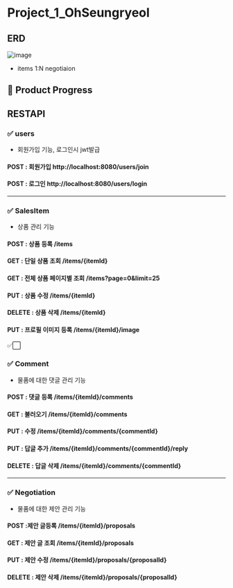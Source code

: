 # Project_1_OhSeungryeol
## ERD
![image](https://github.com/likelion-backend-5th/Project_1_OhSeungryeol/assets/82445894/9d5979d5-a791-4fdd-b198-5a28a7ead1b2)

- items 1:N negotiaion  
## 📃 Product Progress



## RESTAPI

### ✅ users
- 회원가입 기능, 로그인시 jwt발급 
#### POST : 회원가입 http://localhost:8080/users/join

#### POST : 로그인 http://localhost:8080/users/login



---
### ✅ SalesItem
- 상품 관리 기능
#### POST : 상품 등록 /items

#### GET : 단일 상품 조회 /items/{itemId}

#### GET : 전체 상품 페이지별 조회 /items?page=0&limit=25

#### PUT : 상품 수정 /items/{itemId}

#### DELETE : 상품 삭제 /items/{itemId}

#### PUT : 프로필 이미지 등록 /items/{itemId}/image

✅⬜
### ✅ Comment
- 물품에 대한 댓글 관리 기능 

#### POST : 댓글 등록 /items/{itemId}/comments

#### GET : 불러오기 /items/{itemId}/comments

#### PUT : 수정 /items/{itemId}/comments/{commentId}

#### PUT : 답글 추가 /items/{itemId}/comments/{commentId}/reply

#### DELETE : 답글 삭제 /items/{itemId}/comments/{commentId}

---

### ✅ Negotiation
- 물품에 대한 제안 관리 기능 

#### POST :제안 글등록 /items/{itemId}/proposals

#### GET : 제안 글 조회  /items/{itemId}/proposals

#### PUT : 제안 수정 /items/{itemId}/proposals/{proposalId}

#### DELETE : 제안 삭제 /items/{itemId}/proposals/{proposalId}




